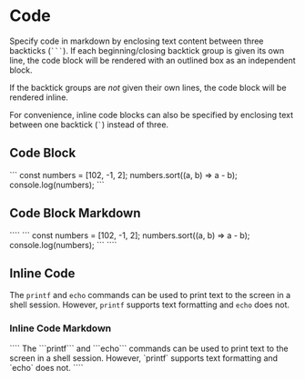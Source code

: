 <style> 
    .no_hljs span { 
        color: var(--global-font-color) !important;
        font-weight: inherit !important;
    }
</style>

# Code

Specify code in markdown by enclosing text content between three backticks (<code>\`\`\`</code>).  If each beginning/closing backtick group is given its own line, the code block will be rendered with an outlined box as an independent block.  

If the backtick groups are *not* given their own lines, the code block will be rendered inline.

For convenience, inline code blocks can also be specified by enclosing text between one backtick (<code>\`</code>) instead of three.

## Code Block

<div class="no_hljs">
```
const numbers = [102, -1, 2]; 
numbers.sort((a, b) => a - b);
console.log(numbers);
```
</div>

## Code Block Markdown

<div class="no_hljs">
````
```
const numbers = [102, -1, 2];
numbers.sort((a, b) => a - b);
console.log(numbers);
```
````
</div>

## Inline Code

The ```printf``` and ```echo``` commands can be used to print text to the screen in a shell session.  However, `printf` supports text formatting and `echo` does not.

### Inline Code Markdown

<div class="no_hljs">
````
The ```printf``` and ```echo``` commands can be used to print text to the screen in a shell session.  However, `printf` supports text formatting and `echo` does not.
````
</div>